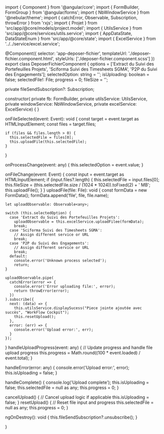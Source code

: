 import { Component } from '@angular/core';
import { FormBuilder, FormGroup } from '@angular/forms';
import { NbWindowService } from '@nebular/theme';
import { catchError, Observable, Subscription, throwError } from 'rxjs';
import { Projet } from 'src/app/@core/models/project.model';
import { UtilsService } from 'src/app/@core/services/utils.service';
import { AppDataState, DataStateEnum } from 'src/app/@core/state';
import { ExcelService } from '../../service/excel.service';

@Component({
  selector: 'app-deposer-fichier',
  templateUrl: './deposer-fichier.component.html',
  styleUrls: ['./deposer-fichier.component.scss']
})
export class DeposerFichierComponent {
  options = ['Extract du Suivi des Portefeuilles Projets', 
    'Sciforma Suivi des Timesheets SGMA', 
    'P2P du Suivi des Engagements'];
  selectedOption: string = '';
  isUploading: boolean = false;
  selectedFile!: File;
  progress = 0;
  fileSize = '';
  
  private fileSendSubscription?: Subscription;

  constructor(
              private fb: FormBuilder,
              private utilsService: UtilsService,
              private windowService: NbWindowService,
              private excelService: ExcelService) {
  }

 
  onFileSelected(event: Event): void {
    const target = event.target as HTMLInputElement;
    const files = target.files;

    if (files && files.length > 0) {
      this.selectedFile = files[0];
      this.uploadFile(this.selectedFile);
    }
  }

  onProcessChange(event: any) {
    this.selectedOption = event.value;
  }

  onFileChange(event: Event) {
    const input = event.target as HTMLInputElement;
    if (input.files?.length) {
      this.selectedFile = input.files[0];
      this.fileSize = (this.selectedFile.size / (1024 * 1024)).toFixed(2) + ' MB';
      this.uploadFile();
    }
  }
  uploadFile(file: File): void {
    const formData = new FormData();
    formData.append('file', file, file.name);
  
    let uploadObservable: Observable<any>;
  
    switch (this.selectedOption) {
      case 'Extract du Suivi des Portefeuilles Projets':
        uploadObservable = this.excelService.uploadFilee(formData);
        break;
      case 'Sciforma Suivi des Timesheets SGMA':
        // Assign different service or URL
        break;
      case 'P2P du Suivi des Engagements':
        // Assign different service or URL
        break;
      default:
        console.error('Unknown process selected');
        return;
    }
  
    uploadObservable.pipe(
      catchError(error => {
        console.error('Error uploading file:', error);
        return throwError(error);
      })
    ).subscribe({
      next: (data) => {
        this.utilsService.displaySucess("Piece jointe ajoutée avec succès", "WorkFlow Cockpit");
        this.resetUpload();
      },
      error: (err) => {
        console.error('Upload error:', err);
      }
    });
  }
  handleUploadProgress(event: any) {
    // Update progress and handle file upload progress
    this.progress = Math.round((100 * event.loaded) / event.total);
  }

  handleError(error: any) {
    console.error('Upload error:', error);
    this.isUploading = false;
  }

  handleComplete() {
    console.log('Upload complete');
    this.isUploading = false;
    this.selectedFile = null as any;
    this.progress = 0;
  }

  cancelUpload() {
    // Cancel upload logic if applicable
    this.isUploading = false;
  }
  resetUpload() {
    // Reset file input and progress
    this.selectedFile = null as any;
    this.progress = 0;
  }

  ngOnDestroy(): void {
    this.fileSendSubscription?.unsubscribe();
  }







 


  


}
